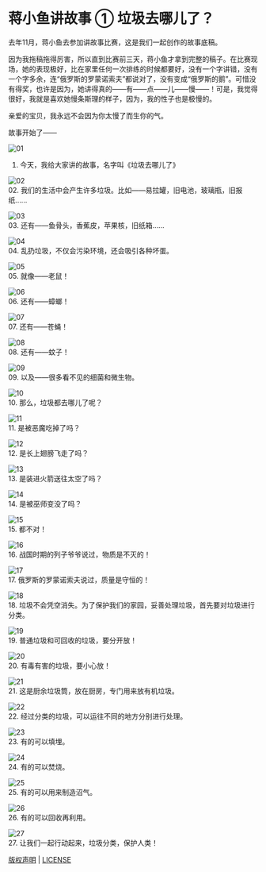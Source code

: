 # 蒋小鱼讲故事 ① 垃圾去哪儿了？

去年11月，蒋小鱼去参加讲故事比赛，这是我们一起创作的故事底稿。

因为我拖稿拖得厉害，所以直到比赛前三天，蒋小鱼才拿到完整的稿子。在比赛现场，她的表现极好，比在家里任何一次排练的时候都要好，没有一个字讲错，没有一个字多余，连“俄罗斯的罗蒙诺索夫”都说对了，没有变成“俄罗斯的鹅”。可惜没有得奖，也许是因为，她讲得真的——有——点——儿——慢——！可是，我觉得很好，我就是喜欢她慢条斯理的样子，因为，我的性子也是极慢的。

亲爱的宝贝，我永远不会因为你太慢了而生你的气。

故事开始了——

![01](./photos/waste-storing/01.png)  
01. 今天，我给大家讲的故事，名字叫《垃圾去哪儿了》

![02](./photos/waste-storing/02.png)  
02. 我们的生活中会产生许多垃圾。比如——易拉罐，旧电池，玻璃瓶，旧报纸……

![03](./photos/waste-storing/03.png)  
03. 还有——鱼骨头，香蕉皮，苹果核，旧纸箱……

![04](./photos/waste-storing/04.png)  
04. 乱扔垃圾，不仅会污染环境，还会吸引各种坏蛋。

![05](./photos/waste-storing/05.png)  
05. 就像——老鼠！

![06](./photos/waste-storing/06.png)  
06. 还有——蟑螂！

![07](./photos/waste-storing/07.png)  
07. 还有——苍蝇！

![08](./photos/waste-storing/08.png)  
08. 还有——蚊子！

![09](./photos/waste-storing/09.png)  
09. 以及——很多看不见的细菌和微生物。

![10](./photos/waste-storing/10.png)  
10. 那么，垃圾都去哪儿了呢？

![11](./photos/waste-storing/11.png)  
11. 是被恶魔吃掉了吗？

![12](./photos/waste-storing/12.png)  
12. 是长上翅膀飞走了吗？

![13](./photos/waste-storing/13.png)  
13. 是装进火箭送往太空了吗？

![14](./photos/waste-storing/14.png)  
14. 是被巫师变没了吗？

![15](./photos/waste-storing/15.png)  
15. 都不对！

![16](./photos/waste-storing/16.png)  
16. 战国时期的列子爷爷说过，物质是不灭的！

![17](./photos/waste-storing/17.png)  
17. 俄罗斯的罗蒙诺索夫说过，质量是守恒的！

![18](./photos/waste-storing/18.png)  
18. 垃圾不会凭空消失。为了保护我们的家园，妥善处理垃圾，首先要对垃圾进行分类。

![19](./photos/waste-storing/19.png)  
19. 普通垃圾和可回收的垃圾，要分开放！

![20](./photos/waste-storing/20.png)  
20. 有毒有害的垃圾，要小心放！

![21](./photos/waste-storing/21.png)  
21. 这是厨余垃圾筒，放在厨房，专门用来放有机垃圾。

![22](./photos/waste-storing/22.png)  
22. 经过分类的垃圾，可以运往不同的地方分别进行处理。

![23](./photos/waste-storing/23.png)  
23. 有的可以填埋。

![24](./photos/waste-storing/24.png)  
24. 有的可以焚烧。

![25](./photos/waste-storing/25.png)  
25. 有的可以用来制造沼气。

![26](./photos/waste-storing/26.png)  
26. 有的可以回收再利用。

![27](./photos/waste-storing/27.png)  
27. 让我们一起行动起来，垃圾分类，保护人类！

[版权声明](../LICENSE/zh_cn.md) | [LICENSE](../LICENSE/en_us.md)